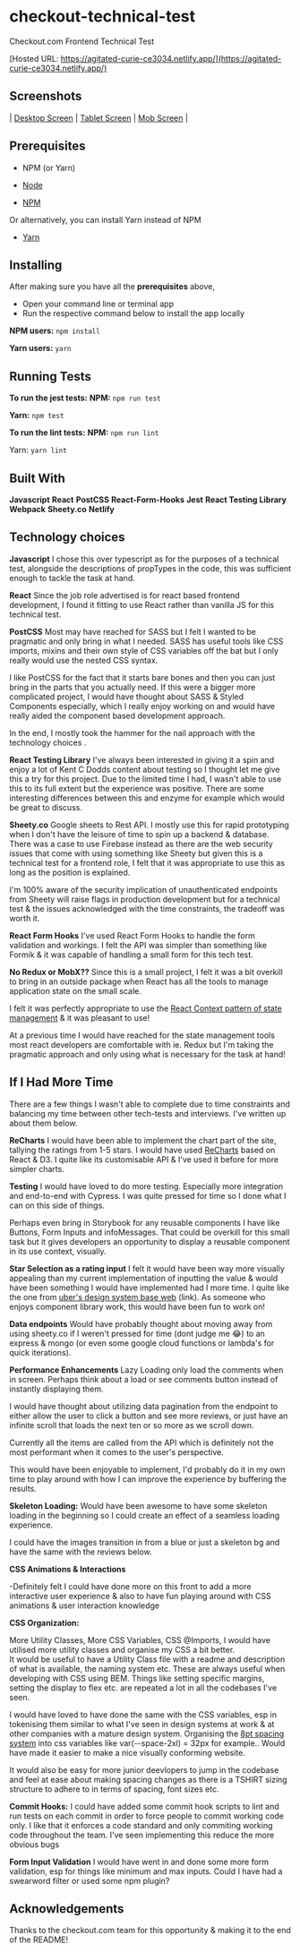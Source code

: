 # checkout-technical-test

Checkout.com Frontend Technical Test

[Hosted URL: https://agitated-curie-ce3034.netlify.app/](https://agitated-curie-ce3034.netlify.app/)

## Screenshots

| <a href="https://ibb.co/hyy3Rx2">Desktop Screen</a> |
<a href="https://ibb.co/wM6QXpF">Tablet Screen</a> |
<a href="https://ibb.co/0KpCQgN">Mob Screen</a> |

## Prerequisites

- NPM (or Yarn)

- [Node](https://nodejs.org)
- [NPM](https://www.npmjs.com/)

Or alternatively, you can install Yarn instead of NPM

- [Yarn](https://yarnpkg.com/)

## Installing

After making sure you have all the **prerequisites** above,

- Open your command line or terminal app
- Run the respective command below to install the app locally

**NPM users:**
`npm install`

**Yarn users:**
`yarn`

## Running Tests

**To run the jest tests:**
**NPM:**
`npm run test`

**Yarn:**
`npm test`

**To run the lint tests:**
**NPM:**
`npm run lint`

Yarn:
`yarn lint`

## Built With

**Javascript**
**React**
**PostCSS**
**React-Form-Hooks**
**Jest**
**React Testing Library**
**Webpack**
**Sheety.co**
**Netlify**

## Technology choices

**Javascript**
I chose this over typescript as for the purposes of a technical test, alongside the descriptions of propTypes in the code, this was sufficient enough to tackle the task at hand.

**React**
Since the job role advertised is for react based frontend development, I found it fitting to use React rather than vanilla JS for this technical test.

**PostCSS**
Most may have reached for SASS but I felt I wanted to be pragmatic and only bring in what I needed. SASS has useful tools like CSS imports, mixins and their own style of CSS variables off the bat but I only really would use the nested CSS syntax.

I like PostCSS for the fact that it starts bare bones and then you can just bring in the parts that you actually need.
If this were a bigger more complicated project, I would have thought about SASS & Styled Components especially, which I really enjoy working on and would have really aided the component based development approach.

In the end, I mostly took the hammer for the nail approach with the technology choices .

**React Testing Library**
I've always been interested in giving it a spin and enjoy a lot of Kent C Dodds content about testing so I thought let me give this a try for this project.
Due to the limited time I had, I wasn't able to use this to its full extent but the experience was positive.
There are some interesting differences between this and enzyme for example which would be great to discuss.

**Sheety.co**
Google sheets to Rest API.
I mostly use this for rapid prototyping when I don't have the leisure of time to spin up a backend & database.
There was a case to use Firebase instead as there are the web security issues that come with using something like Sheety but given this is a technical test for a frontend role, I felt that it was appropriate to use this as long as the position is explained.

I'm 100% aware of the security implication of unauthenticated endpoints from Sheety will raise flags in production development but for a technical test & the issues acknowledged with the time constraints, the tradeoff was worth it.

**React Form Hooks**
I've used React Form Hooks to handle the form validation and workings. I felt the API was simpler than something like Formik & it was capable of handling a small form for this tech test.

**No Redux or MobX??**
Since this is a small project, I felt it was a bit overkill to bring in an outside package when React has all the tools to manage application state on the small scale.

I felt it was perfectly appropriate to use the [React Context pattern of state management](https://kentcdodds.com/blog/how-to-use-react-context-effectively/) & it was pleasant to use!

At a previous time I would have reached for the state management tools most react developers are comfortable with ie. Redux but I'm taking the pragmatic approach and only using what is necessary for the task at hand!

## If I Had More Time

There are a few things I wasn't able to complete due to time constraints and balancing my time between other tech-tests and interviews. I've written up about them below.

**ReCharts**
I would have been able to implement the chart part of the site, tallying the ratings from 1-5 stars.
I would have used [ReCharts](http://recharts.org/en-US/) based on React & D3. I quite like its customisable API & I've used it before for more simpler charts.

**Testing**
I would have loved to do more testing. Especially more integration and end-to-end with Cypress. I was quite pressed for time so I done what I can on this side of things.

Perhaps even bring in Storybook for any reusable components I have like Buttons, Form Inputs and infoMessages. That could be overkill for this small task but it gives developers an opportunity to display a reusable component in its use context, visually.

**Star Selection as a rating input**
I felt it would have been way more visually appealing than my current implementation of inputting the value & would have been something I would have implemented had I more time.
I quite like the one from [uber's design system base web](https://baseweb.design/components/rating/) (link).
As someone who enjoys component library work, this would have been fun to work on!

**Data endpoints**
Would have probably thought about moving away from using sheety.co if I weren't pressed for time (dont judge me 😂) to an express & mongo (or even some google cloud functions or lambda's for quick iterations).

**Performance Enhancements**
Lazy Loading only load the comments when in screen.
Perhaps think about a load or see comments button instead of instantly displaying them.

I would have thought about utilizing data pagination from the endpoint to either allow the user to click a button and see more reviews, or just have an infinite scroll that loads the next ten or so more as we scroll down.

Currently all the items are called from the API which is definitely not the most performant when it comes to the user's perspective.

This would have been enjoyable to implement, I'd probably do it in my own time to play around with how I can improve the experience by buffering the results.

**Skeleton Loading:**
Would have been awesome to have some skeleton loading in the beginning so I could create an effect of a seamless loading experience.

I could have the images transition in from a blue or just a skeleton bg and have the same with the reviews below.

**CSS Animations & Interactions**

-Definitely felt I could have done more on this front to add a more interactive user experience & also to have fun playing around with CSS animations & user interaction knowledge

**CSS Organization:**

More Utility Classes, More CSS Variables, CSS @Imports,
I would have utilised more utility classes and organise my CSS a bit better.  
It would be useful to have a Utility Class file with a readme and description of what is available, the naming system etc. These are always useful when developing with CSS using BEM. Things like setting specific margins, setting the display to flex etc. are repeated a lot in all the codebases I've seen.

I would have loved to have done the same with the CSS variables, esp in tokenising them similar to what I've seen in design systems at work & at other companies with a mature design system.
Organising the [8pt spacing system](https://medium.com/swlh/the-comprehensive-8pt-grid-guide-aa16ff402179) into css variables like var(--space-2xl) = 32px for example.. Would have made it easier to make a nice visually conforming website.

It would also be easy for more junior deevlopers to jump in the codebase and feel at ease about making spacing changes as there is a TSHIRT sizing structure to adhere to in terms of spacing, font sizes etc.

**Commit Hooks:**
I could have added some commit hook scripts to lint and run tests on each commit in order to force people to commit working code only. I like that it enforces a code standard and only commiting working code throughout the team.
I've seen implementing this reduce the more obvious bugs

**Form Input Validation**
I would have went in and done some more form validation, esp for things like minimum and max inputs.
Could I have had a swearword filter or used some npm plugin?

## Acknowledgements

Thanks to the checkout.com team for this opportunity & making it to the end of the README!
